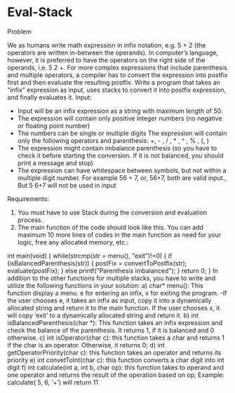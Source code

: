 # Eval-Stack



Problem

We as humans write math expression in infix notation, e.g. 5 + 2 (the operators are written in-between the operands). In computer’s language, however, it is preferred to have the operators on the right side of the operands, i.e. 5 2 +. For more complex expressions that include parenthesis and multiple operators, a compiler has to convert the expression into postfix first and then evaluate the resulting postfix.
Write a program that takes an “infix” expression as input, uses stacks to convert it into postfix expression, and finally evaluates it.
Input:
- Input will be an infix expression as a string with maximum length of 50.
- The expression will contain only positive integer numbers (no negative or floating point number)
- The numbers can be single or multiple digits
The expression will contain only the following operators and parenthesis: +, - , / , * , ^ , % , (, )
- The expression might contain imbalance parenthesis (so you have to check it before starting the conversion. If it is not balanced, you should print a message and stop)
- The expression can have whitespace between symbols, but not within a multiple digit number. For example 56 + 7, or, 56+7, both are valid input., But 5 6+7 will not be used in input

Requirements:
1. You must have to use Stack during the conversion and evaluation process.
2. The main function of the code should look like this. You can add maximum 10 more lines of codes in the main function as need for your logic, free any allocated memory, etc.:

int main(void)
{
while(strcmp(str = menu(), "exit")!=0)
{
if (isBalancedParenthesis(str))
{
postFix = convertToPostfix(str);
evaluate(postFix);
}
else
printf("Parenthesis imbalanced");
}
return 0;
}
In addition to the other functions for multiple stacks, you have to write and utilize the following functions in your solution:
a) char* menu(): This function display a menu. e for entering an infix, x for exiting the program.
-If the user chooses e, it takes an infix as input, copy it into a dynamically allocated string and return it to the main function. If the user chooses x, it will copy ‘exit’ to a dynamically allocated string and return it.
b) int isBalancedParenthesis(char *): This function takes an infix expression and check the balance of the parenthesis. It returns 1, if it is balanced and 0 otherwise.
c) int isOperator(char c): this function takes a char and returns 1 if the char is an operator. Otherwise, it returns 0;
d) int getOperatorPriority(char c): this function takes an operator and returns its priority
e) int convetToInt(char c): this function converts a char digit into int digit
f) int calculate(int a, int b, char op): this function takes to operand and one operator and returns the result of the operation based on op; Example: calculate( 5, 6, ‘+’) will return 11
